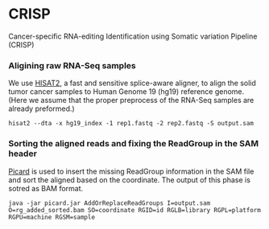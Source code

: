 # CRISP
Cancer-specific RNA-editing Identification using Somatic variation Pipeline (CRISP)


### Aligining raw RNA-Seq samples

We use [HISAT2](https://ccb.jhu.edu/software/hisat2/index.shtml), a fast and sensitive splice-aware aligner, to align the solid tumor cancer samples to Human Genome 19 (hg19) reference genome. (Here we assume that the proper preprocess of the RNA-Seq samples are already preformed.) 

```
hisat2 --dta -x hg19_index -1 rep1.fastq -2 rep2.fastq -S output.sam
```


### Sorting the aligned reads and fixing the ReadGroup in the SAM header

[Picard](https://broadinstitute.github.io/picard/) is used to insert the missing ReadGroup information in the SAM file and sort the aligned based on the coordinate. The output of this phase is sotred as BAM format. 

```
java -jar picard.jar AddOrReplaceReadGroups I=output.sam O=rg_added_sorted.bam SO=coordinate RGID=id RGLB=library RGPL=platform RGPU=machine RGSM=sample
```

